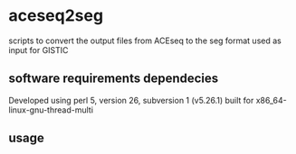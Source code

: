 # aceseq2seg

scripts to convert the output files from ACEseq to the seg format used as input for GISTIC

## software requirements dependecies

Developed using perl 5, version 26, subversion 1 (v5.26.1) built for x86_64-linux-gnu-thread-multi

## usage


